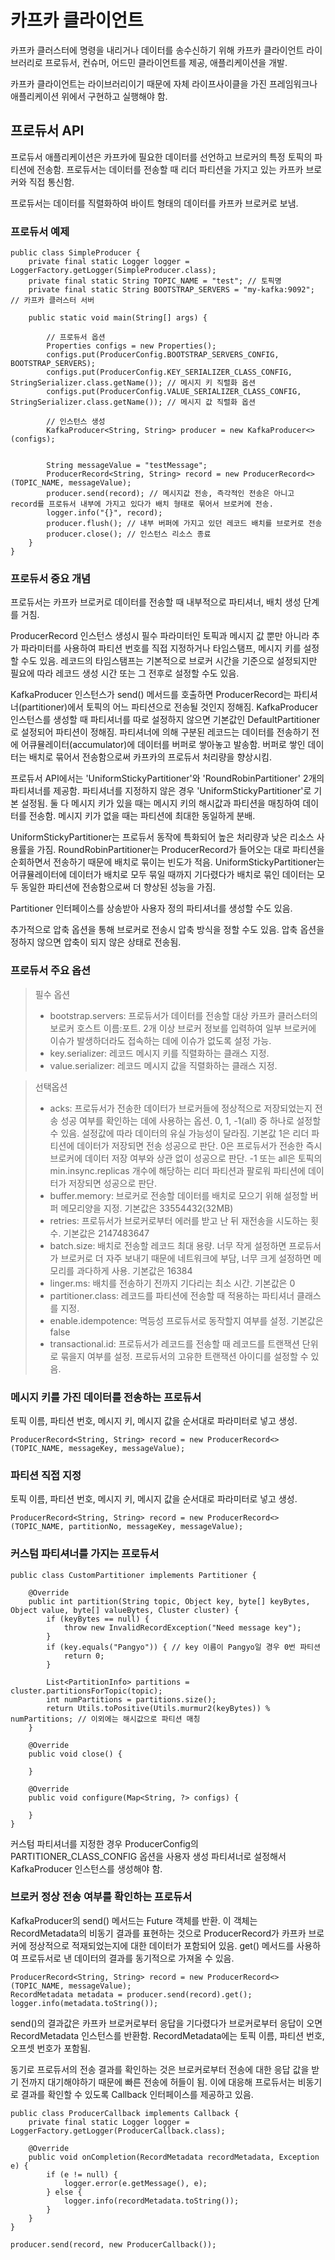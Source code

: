 # 카프카 클라이언트

카프카 클러스터에 명령을 내리거나 데이터를 송수신하기 위해 카프카 클라이언트 라이브러리로 프로듀서, 컨슈머, 어드민 클라이언트를 제공, 애플리케이션을 개발.

카프카 클라이언트는 라이브러리이기 때문에 자체 라이프사이클을 가진 프레임워크나 애플리케이션 위에서 구현하고 실행해야 함.

## 프로듀서 API

프로듀서 애플리케이션은 카프카에 필요한 데이터를 선언하고 브로커의 특정 토픽의 파티션에 전송함. 프로듀서는 데이터를 전송할 때 리더 파티션을 가지고 있는 카프카 브로커와 직접 통신함.

프로듀서는 데이터를 직렬화하여 바이트 형태의 데이터를 카프카 브로커로 보냄.

### 프로듀서 예제

```
public class SimpleProducer {
    private final static Logger logger = LoggerFactory.getLogger(SimpleProducer.class);
    private final static String TOPIC_NAME = "test"; // 토픽명
    private final static String BOOTSTRAP_SERVERS = "my-kafka:9092"; // 카프카 클러스터 서버

    public static void main(String[] args) {

        // 프로듀서 옵션
        Properties configs = new Properties();
        configs.put(ProducerConfig.BOOTSTRAP_SERVERS_CONFIG, BOOTSTRAP_SERVERS);
        configs.put(ProducerConfig.KEY_SERIALIZER_CLASS_CONFIG, StringSerializer.class.getName()); // 메시지 키 직렬화 옵션
        configs.put(ProducerConfig.VALUE_SERIALIZER_CLASS_CONFIG, StringSerializer.class.getName()); // 메시지 값 직렬화 옵션

        // 인스턴스 생성
        KafkaProducer<String, String> producer = new KafkaProducer<>(configs);


        String messageValue = "testMessage";
        ProducerRecord<String, String> record = new ProducerRecord<>(TOPIC_NAME, messageValue);
        producer.send(record); // 메시지값 전송, 즉각적인 전송은 아니고 record를 프로듀서 내부에 가지고 있다가 배치 형태로 묶어서 브로커에 전송.
        logger.info("{}", record);
        producer.flush(); // 내부 버퍼에 가지고 있던 레코드 배치를 브로커로 전송
        producer.close(); // 인스턴스 리소스 종료
    }
}
```

### 프로듀서 중요 개념

프로듀서는 카프카 브로커로 데이터를 전송할 때 내부적으로 파티셔너, 배치 생성 단계를 거침.

ProducerRecord 인스턴스 생성시 필수 파라미터인 토픽과 메시지 값 뿐만 아니라 추가 파라미터를 사용하여 파티션 번호를 직접 지정하거나 타임스탬프, 메시지 키를 설정할 수도 있음. 레코드의 타임스탬프는 기본적으로 브로커 시간을 기준으로 설정되지만 필요에 따라 레코드 생성 시간 또는 그 전후로 설정할 수도 있음.

KafkaProducer 인스턴스가 send() 메서드를 호출하면 ProducerRecord는 파티셔너(partitioner)에서 토픽의 어느 파티션으로 전송될 것인지 정해짐. KafkaProducer 인스턴스를 생성할 때 파티셔너를 따로 설정하지 않으면 기본값인 DefaultPartitioner로 설정되어 파티션이 정해짐. 파티셔너에 의해 구분된 레코드는 데이터를 전송하기 전에 어큐뮬레이터(accumulator)에 데이터를 버퍼로 쌓아놓고 발송함. 버퍼로 쌓인 데이터는 배치로 묶어서 전송함으로써 카프카의 프로듀서 처리량을 향상시킴.

프로듀서 API에서는 'UniformStickyPartitioner'와 'RoundRobinPartitioner' 2개의 파티셔너를 제공함. 파티셔너를 지정하지 않은 경우 'UniformStickyPartitioner'로 기본 설정됨. 둘 다 메시지 키가 있을 때는 메시지 키의 해시값과 파티션을 매칭하여 데이터를 전송함. 메시지 키가 없을 때는 파티션에 최대한 동일하게 분배.

UniformStickyPartitioner는 프로듀서 동작에 특화되어 높은 처리량과 낮은 리소스 사용률을 가짐. RoundRobinPartitioner는 ProducerRecord가 들어오는 대로 파티션을 순회하면서 전송하기 때문에 배치로 묶이는 빈도가 적음. UniformStickyPartitioner는 어큐뮬레이터에 데이터가 배치로 모두 묶일 때까지 기다렸다가 배치로 묶인 데이터는 모두 동일한 파티션에 전송함으로써 더 향상된 성능을 가짐.

Partitioner 인터페이스를 상송받아 사용자 정의 파티셔너를 생성할 수도 있음.

추가적으로 압축 옵션을 통해 브로커로 전송시 압축 방식을 정할 수도 있음. 압축 옵션을 정하지 않으면 압축이 되지 않은 상태로 전송됨.

### 프로듀서 주요 옵션

> 필수 옵션
>
> - bootstrap.servers: 프로듀서가 데이터를 전송할 대상 카프카 클러스터의 보로커 호스트 이름:포트. 2개 이상 브로커 정보를 입력하여 일부 브로커에 이슈가 발생하더라도 접속하는 데에 이슈가 없도록 설정 가능.
> - key.serializer: 레코드 메시지 키를 직렬화하는 클래스 지정.
> - value.serializer: 레코드 메시지 값을 직렬화하는 클래스 지정.

> 선택옵션
>
> - acks: 프로듀서가 전송한 데이터가 브로커들에 정상적으로 저장되었는지 전송 성공 여부를 확인하는 데에 사용하는 옵션. 0, 1, -1(all) 중 하나로 설정할 수 있음. 설정값에 따라 데이터의 유실 가능성이 달라짐. 기본값 1은 리더 파티션에 데이터가 저장되면 전송 성공으로 판단. 0은 프로듀서가 전송한 즉시 브로커에 데이터 저장 여부와 상관 없이 성공으로 판단. -1 또는 all은 토픽의 min.insync.replicas 개수에 해당하는 리더 파티션과 팔로워 파티션에 데이터가 저장되면 성공으로 판단.
> - buffer.memory: 브로커로 전송할 데이터를 배치로 모으기 위해 설정할 버퍼 메모리양을 지정. 기본값은 33554432(32MB)
> - retries: 프로듀서가 브로커로부터 에러를 받고 난 뒤 재전송을 시도하는 횟수. 기본값은 2147483647
> - batch.size: 배치로 전송할 레코드 최대 용량. 너무 작게 설정하면 프로듀서가 브로커로 더 자주 보내기 때문에 네트워크에 부담, 너무 크게 설정하면 메모리를 과다하게 사용. 기본값은 16384
> - linger.ms: 배치를 전송하기 전까지 기다리는 최소 시간. 기본값은 0
> - partitioner.class: 레코드를 파티션에 전송할 때 적용하는 파티셔너 클래스를 지정.
> - enable.idempotence: 멱등성 프로듀서로 동작할지 여부를 설정. 기본값은 false
> - transactional.id: 프로듀서가 레코드를 전송할 때 레코드를 트랜잭션 단위로 묶을지 여부를 설정. 프로듀서의 고유한 트랜잭션 아이디를 설정할 수 있음.

### 메시지 키를 가진 데이터를 전송하는 프로듀서

토픽 이름, 파티션 번호, 메시지 키, 메시지 값을 순서대로 파라미터로 넣고 생성.

```
ProducerRecord<String, String> record = new ProducerRecord<>(TOPIC_NAME, messageKey, messageValue);
```

### 파티션 직접 지정

토픽 이름, 파티션 번호, 메시지 키, 메시지 값을 순서대로 파라미터로 넣고 생성.

```
ProducerRecord<String, String> record = new ProducerRecord<>(TOPIC_NAME, partitionNo, messageKey, messageValue);
```

### 커스텀 파티셔너를 가지는 프로듀서

```
public class CustomPartitioner implements Partitioner {

    @Override
    public int partition(String topic, Object key, byte[] keyBytes, Object value, byte[] valueBytes, Cluster cluster) {
        if (keyBytes == null) {
            throw new InvalidRecordException("Need message key");
        }
        if (key.equals("Pangyo")) { // key 이름이 Pangyo일 경우 0번 파티션
            return 0;
        }

        List<PartitionInfo> partitions = cluster.partitionsForTopic(topic);
        int numPartitions = partitions.size();
        return Utils.toPositive(Utils.murmur2(keyBytes)) % numPartitions; // 이외에는 해시값으로 파티션 매칭
    }

    @Override
    public void close() {

    }

    @Override
    public void configure(Map<String, ?> configs) {

    }
}
```

커스텀 파티셔너를 지정한 경우 ProducerConfig의 PARTITIONER_CLASS_CONFIG 옵션을 사용자 생성 파티셔너로 설정해서 KafkaProducer 인스턴스를 생성해야 함.

### 브로커 정상 전송 여부를 확인하는 프로듀서

KafkaProducer의 send() 메서드는 Future 객체를 반환. 이 객체는 RecordMetadata의 비동기 결과를 표현하는 것으로 ProducerRecord가 카프카 브로커에 정상적으로 적재되었는지에 대한 데이터가 포함되어 있음. get() 메서드를 사용하여 프로듀서로 낸 데이터의 결과를 동기적으로 가져올 수 있음.

```
ProducerRecord<String, String> record = new ProducerRecord<>(TOPIC_NAME, messageValue);
RecordMetadata metadata = producer.send(record).get();
logger.info(metadata.toString());
```

send()의 결과값은 카프카 브로커로부터 응답을 기다렸다가 브로커로부터 응답이 오면 RecordMetadata 인스턴스를 반환함. RecordMetadata에는 토픽 이름, 파티션 번호, 오프셋 번호가 포함됨.

동기로 프로듀서의 전송 결과를 확인하는 것은 브로커로부터 전송에 대한 응답 값을 받기 전까지 대기해야하기 때문에 빠른 전송에 허들이 됨. 이에 대응해 프로듀서는 비동기로 결과를 확인할 수 있도록 Callback 인터페이스를 제공하고 있음.

```
public class ProducerCallback implements Callback {
    private final static Logger logger = LoggerFactory.getLogger(ProducerCallback.class);

    @Override
    public void onCompletion(RecordMetadata recordMetadata, Exception e) {
        if (e != null) {
            logger.error(e.getMessage(), e);
        } else {
            logger.info(recordMetadata.toString());
        }
    }
}
```

```
producer.send(record, new ProducerCallback());
```
